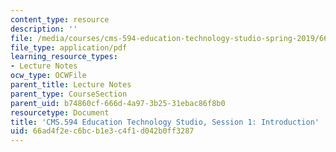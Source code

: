 ```yaml
---
content_type: resource
description: ''
file: /media/courses/cms-594-education-technology-studio-spring-2019/66ad4f2ec6bcb1e3c4f1d042b0ff3287_MITCMS_594S19_ses1.pdf
file_type: application/pdf
learning_resource_types:
- Lecture Notes
ocw_type: OCWFile
parent_title: Lecture Notes
parent_type: CourseSection
parent_uid: b74860cf-666d-4a97-3b25-31ebac86f8b0
resourcetype: Document
title: 'CMS.594 Education Technology Studio, Session 1: Introduction'
uid: 66ad4f2e-c6bc-b1e3-c4f1-d042b0ff3287
---
```

